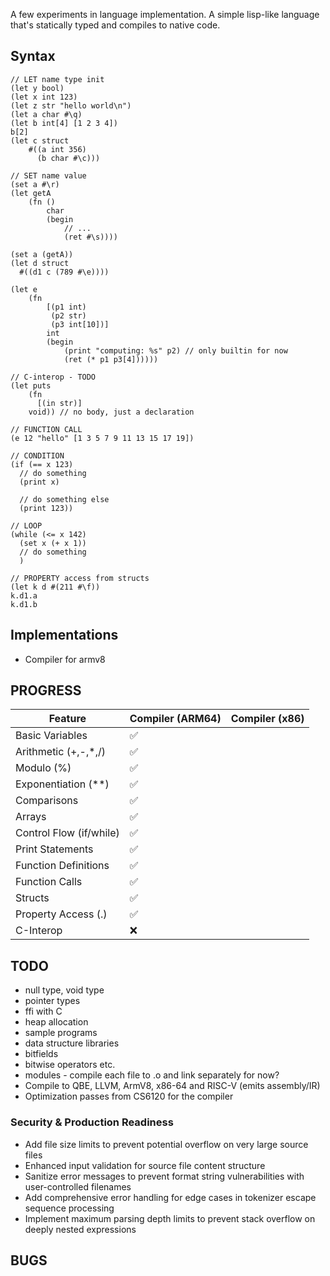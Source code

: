 A few experiments in language implementation.
A simple lisp-like language that's statically typed and compiles to native code.

## Syntax

```
// LET name type init
(let y bool)
(let x int 123)
(let z str "hello world\n")
(let a char #\q)
(let b int[4] [1 2 3 4])
b[2]
(let c struct 
    #((a int 356)
      (b char #\c)))

// SET name value
(set a #\r)
(let getA 
    (fn () 
        char
        (begin
            // ...
            (ret #\s))))
            
(set a (getA))
(let d struct
  #((d1 c (789 #\e))))
  
(let e 
    (fn
        [(p1 int)
         (p2 str)
         (p3 int[10])]
        int
        (begin
            (print "computing: %s" p2) // only builtin for now
            (ret (* p1 p3[4])))))
      
// C-interop - TODO
(let puts 
    (fn
      [(in str)]
    void)) // no body, just a declaration
    
// FUNCTION CALL
(e 12 "hello" [1 3 5 7 9 11 13 15 17 19])

// CONDITION
(if (== x 123)
  // do something
  (print x)

  // do something else
  (print 123))

// LOOP
(while (<= x 142)
  (set x (+ x 1))
  // do something
  )

// PROPERTY access from structs
(let k d #(211 #\f))
k.d1.a
k.d1.b
```

## Implementations

- Compiler for armv8

## PROGRESS

  | Feature                 | Compiler (ARM64) | Compiler (x86) |
  |-------------------------|------------------|----------------|
  | Basic Variables         | ✅               |                |
  | Arithmetic (+,-,\*,/)   | ✅               |                |
  | Modulo (%)              | ✅               |                |
  | Exponentiation (**)     | ✅               |                |
  | Comparisons             | ✅               |                |
  | Arrays                  | ✅               |                |
  | Control Flow (if/while) | ✅               |                |
  | Print Statements        | ✅               |                |
  | Function Definitions    | ✅               |                |
  | Function Calls          | ✅               |                |
  | Structs                 | ✅               |                |
  | Property Access (.)     | ✅               |                |
  | C-Interop               | ❌               |                |


## TODO

- null type, void type
- pointer types
- ffi with C
- heap allocation
- sample programs
- data structure libraries
- bitfields
- bitwise operators etc.
- modules - compile each file to .o and link separately for now?
- Compile to QBE, LLVM, ArmV8, x86-64 and RISC-V (emits assembly/IR)
- Optimization passes from CS6120 for the compiler

### Security & Production Readiness
- Add file size limits to prevent potential overflow on very large source files
- Enhanced input validation for source file content structure
- Sanitize error messages to prevent format string vulnerabilities with user-controlled filenames
- Add comprehensive error handling for edge cases in tokenizer escape sequence processing
- Implement maximum parsing depth limits to prevent stack overflow on deeply nested expressions

## BUGS

